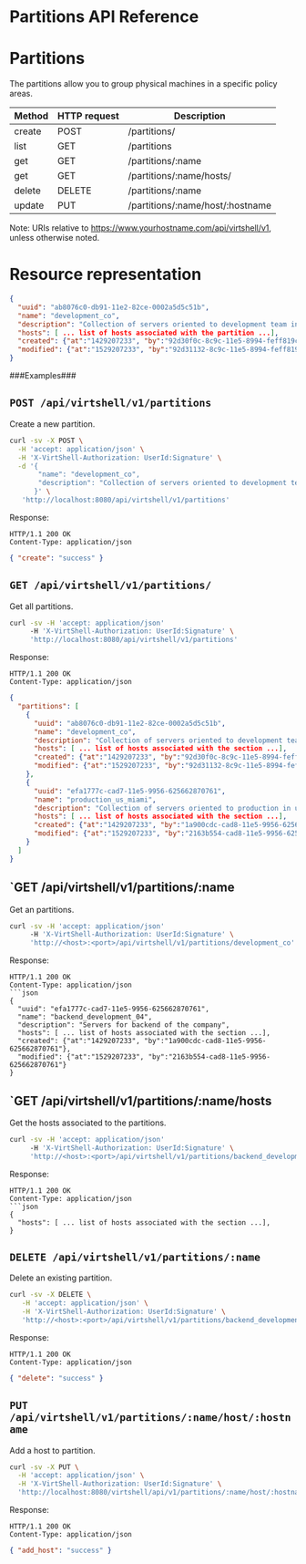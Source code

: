 Partitions API Reference
========================

Partitions
==========
The partitions allow you to group physical machines in a specific policy areas.

| Method | HTTP request | Description |
| --- | --- | ---- |
| create | POST | /partitions/ | Creates a new partition. |
| list | GET | /partitions | Retrieves the list of partitions. |
| get | GET | /partitions/:name | Gets one partition by name. |
| get | GET | /partitions/:name/hosts/ | Gets all host of the one partition by name. |
| delete | DELETE | /partitions/:name | Deletes an existing partition. |
| update | PUT | /partitions/:name/host/:hostname | Add a host to partition. |

Note:
URIs relative to https://www.yourhostname.com/api/virtshell/v1, unless otherwise noted.

Resource representation
=======================
```json
{
  "uuid": "ab8076c0-db91-11e2-82ce-0002a5d5c51b",
  "name": "development_co",
  "description": "Collection of servers oriented to development team in Colombia.", 
  "hosts": [ ... list of hosts associated with the partition ...],
  "created": {"at":"1429207233", "by":"92d30f0c-8c9c-11e5-8994-feff819cdc9f"},
  "modified": {"at":"1529207233", "by":"92d31132-8c9c-11e5-8994-feff819cdc9f"}
}
```

###Examples###

`POST /api/virtshell/v1/partitions`
--------------------------------------------

Create a new partition.

```sh
curl -sv -X POST \
  -H 'accept: application/json' \
  -H 'X-VirtShell-Authorization: UserId:Signature' \
  -d '{
       "name": "development_co",
       "description": "Collection of servers oriented to development team in colombia."
      }' \
   'http://localhost:8080/api/virtshell/v1/partitions'
```

Response:
```
HTTP/1.1 200 OK
Content-Type: application/json
```
```json
{ "create": "success" }
```

`GET /api/virtshell/v1/partitions/`
----------------------------------------------

Get all partitions.

```sh
curl -sv -H 'accept: application/json' 
     -H 'X-VirtShell-Authorization: UserId:Signature' \ 
     'http://localhost:8080/api/virtshell/v1/partitions'
```

Response:
```
HTTP/1.1 200 OK
Content-Type: application/json
```
```json
{
  "partitions": [
    {
      "uuid": "ab8076c0-db91-11e2-82ce-0002a5d5c51b",
      "name": "development_co",
      "description": "Collection of servers oriented to development team in colombia.",
      "hosts": [ ... list of hosts associated with the section ...],
      "created": {"at":"1429207233", "by":"92d30f0c-8c9c-11e5-8994-feff819cdc9f"},
      "modified": {"at":"1529207233", "by":"92d31132-8c9c-11e5-8994-feff819cdc9f"}
    },
    { 
      "uuid": "efa1777c-cad7-11e5-9956-625662870761",
      "name": "production_us_miami",
      "description": "Collection of servers oriented to production in us.",
      "hosts": [ ... list of hosts associated with the section ...],      
      "created": {"at":"1429207233", "by":"1a900cdc-cad8-11e5-9956-625662870761"},
      "modified": {"at":"1529207233", "by":"2163b554-cad8-11e5-9956-625662870761"}
    }    
  ]
}   
```

`GET /api/virtshell/v1/partitions/:name
----------------------------------------------

Get an partitions.

```sh
curl -sv -H 'accept: application/json' 
     -H 'X-VirtShell-Authorization: UserId:Signature' \ 
     'http://<host>:<port>/api/virtshell/v1/partitions/development_co'
```

Response:

```
HTTP/1.1 200 OK
Content-Type: application/json
```json
{
  "uuid": "efa1777c-cad7-11e5-9956-625662870761",
  "name": "backend_development_04",
  "description": "Servers for backend of the company", 
  "hosts": [ ... list of hosts associated with the section ...],  
  "created": {"at":"1429207233", "by":"1a900cdc-cad8-11e5-9956-625662870761"},
  "modified": {"at":"1529207233", "by":"2163b554-cad8-11e5-9956-625662870761"}
}
```

`GET /api/virtshell/v1/partitions/:name/hosts
----------------------------------------------

Get the hosts associated to the partitions.

```sh
curl -sv -H 'accept: application/json' 
     -H 'X-VirtShell-Authorization: UserId:Signature' \ 
     'http://<host>:<port>/api/virtshell/v1/partitions/backend_development_04/hosts'
```

Response:

```
HTTP/1.1 200 OK
Content-Type: application/json
```json
{
  "hosts": [ ... list of hosts associated with the section ...],  
}
```

`DELETE /api/virtshell/v1/partitions/:name`
----------------------------------------------

Delete an existing partition.

```sh
curl -sv -X DELETE \
   -H 'accept: application/json' \
   -H 'X-VirtShell-Authorization: UserId:Signature' \
   'http://<host>:<port>/api/virtshell/v1/partitions/backend_development_04'
```

Response:
```
HTTP/1.1 200 OK
Content-Type: application/json
```
```json
{ "delete": "success" }
```

`PUT /api/virtshell/v1/partitions/:name/host/:hostname`
-----------------------------------------------------

Add a host to partition.

```sh
curl -sv -X PUT \
  -H 'accept: application/json' \
  -H 'X-VirtShell-Authorization: UserId:Signature' \
  'http://localhost:8080/virtshell/api/v1/partitions/:name/host/:hostname'
```

Response:
```
HTTP/1.1 200 OK
Content-Type: application/json
```
```json
{ "add_host": "success" }